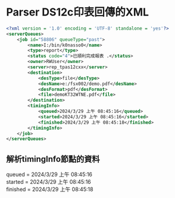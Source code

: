 # Parser DS12c印表回傳的XML
```xml
<?xml version = '1.0' encoding = 'UTF-8' standalone = 'yes'?>
<serverQueues>
	<job id="58806" queueType="past">
		<name>I:/bin/k0nasso0</name>
		<type>report</type>
		<status code="4">已順利完成報表 .</status>
		<owner>RWUser</owner>
		<server>rep_tpas12cxx</server>
		<destination>
			<desType>file</desType>
			<desName>e:/fsx002/demo.pdf</desName>
			<desFormat>pdf</desFormat>
			<file>demoKT32WTNE.pdf</file>
		</destination>
		<timingInfo>
			<queued>2024/3/29 上午 08:45:16</queued>
			<started>2024/3/29 上午 08:45:16</started>
			<finished>2024/3/29 上午 08:45:18</finished>
		</timingInfo>
	</job>
</serverQueues>
```

## 解析timingInfo節點的資料
queued = 2024/3/29 上午 08:45:16<br />
started = 2024/3/29 上午 08:45:16<br />
finished = 2024/3/29 上午 08:45:18<br />
